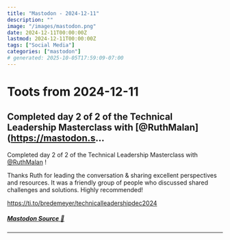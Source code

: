 ```yaml
---
title: "Mastodon - 2024-12-11"
description: ""
image: "/images/mastodon.png"
date: 2024-12-11T00:00:00Z
lastmod: 2024-12-11T00:00:00Z
tags: ["Social Media"]
categories: ["mastodon"]
# generated: 2025-10-05T17:59:09-07:00
---
```


# Toots from 2024-12-11

## Completed day 2 of 2 of the Technical Leadership Masterclass with [@RuthMalan](https://mastodon.s...

Completed day 2 of 2 of the Technical Leadership Masterclass with [@RuthMalan](https://mastodon.social/@RuthMalan) !

Thanks Ruth for leading the conversation & sharing excellent perspectives and resources. It was a friendly group of people who discussed shared challenges and solutions. Highly recommended!

<https://ti.to/bredemeyer/technicalleadershipdec2024>

##### [Mastodon Source 🐘](https://hachyderm.io/@mweagle/113636443976688950)

---

